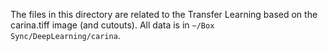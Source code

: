 The files in this directory are related to the Transfer Learning based on the carina.tiff image (and cutouts). All data is in `~/Box Sync/DeepLearning/carina`.
